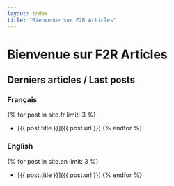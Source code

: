 ```yaml
---
layout: index
title: "Bienvenue sur F2R Articles"
---
```


# Bienvenue sur F2R Articles

## Derniers articles / Last posts

### Français
{% for post in site.fr limit: 3 %}
- [{{ post.title }}]({{ post.url }})
{% endfor %}

### English
{% for post in site.en limit: 3 %}
- [{{ post.title }}]({{ post.url }})
{% endfor %}
